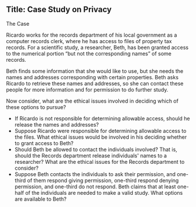 ## Title: Case Study on Privacy

The Case

Ricardo works for the records department of his local government as a computer records clerk, where he has access to files of property tax records. For a scientific study, a researcher, Beth, has been granted access to the numerical portion “but not the corresponding names” of some records.

Beth finds some information that she would like to use, but she needs the names and addresses corresponding with certain properties. Beth asks Ricardo to retrieve these names and addresses, so she can contact these people for more information and for permission to do further study.

Now consider, what are the ethical issues involved in deciding which of these options to pursue?

- If Ricardo is not responsible for determining allowable access, should he release the names and addresses?
- Suppose Ricardo were responsible for determining allowable access to the files. What ethical issues would be involved in his deciding whether to grant access to Beth?
- Should Beth be allowed to contact the individuals involved? That is, should the Records department release individuals' names to a researcher? What are the ethical issues for the Records department to consider?
- Suppose Beth contacts the individuals to ask their permission, and one-third of them respond giving permission, one-third respond denying permission, and one-third do not respond. Beth claims that at least one-half of the individuals are needed to make a valid study. What options are available to Beth?
